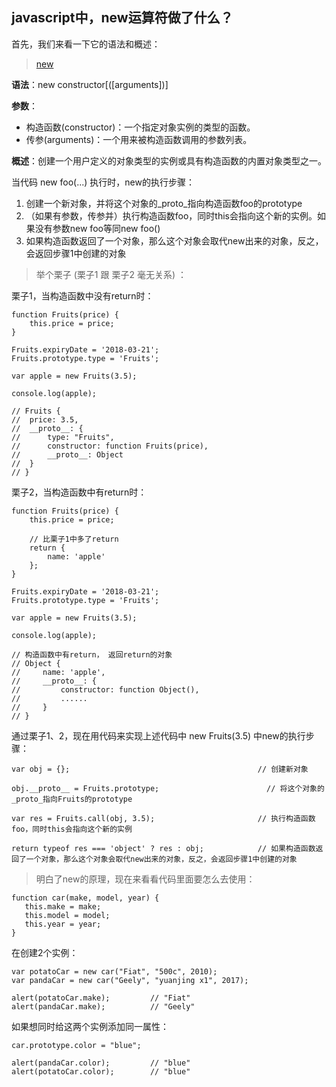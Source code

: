 ## javascript中，new运算符做了什么？

首先，我们来看一下它的语法和概述：
> [new](https://developer.mozilla.org/zh-CN/docs/Web/JavaScript/Reference/Operators/new "new")

**语法**：new constructor[([arguments])]

**参数**：
	
- 构造函数(constructor)：一个指定对象实例的类型的函数。
- 传参(arguments)：一个用来被构造函数调用的参数列表。

**概述**：创建一个用户定义的对象类型的实例或具有构造函数的内置对象类型之一。

当代码 new foo(...) 执行时，new的执行步骤：

1. 创建一个新对象，并将这个对象的_proto_指向构造函数foo的prototype
2. （如果有参数，传参并）执行构造函数foo，同时this会指向这个新的实例。如果没有参数new foo等同new foo()
3. 如果构造函数返回了一个对象，那么这个对象会取代new出来的对象，反之，会返回步骤1中创建的对象

> 举个栗子 (栗子1 跟 栗子2 毫无关系) ：

栗子1，当构造函数中没有return时：

    function Fruits(price) {
		this.price = price;
    }
    
    Fruits.expiryDate = '2018-03-21';
    Fruits.prototype.type = 'Fruits';
    
    var apple = new Fruits(3.5);
    
    console.log(apple);

    // Fruits {
    // 	price: 3.5,
    // 	__proto__: {
    // 		type: "Fruits",
    // 		constructor: function Fruits(price),
    // 		__proto__: Object
    // 	}
    // }

栗子2，当构造函数中有return时：

    function Fruits(price) {
	    this.price = price;

        // 比栗子1中多了return
	    return {
		    name: 'apple'
	    };
    }
  
    Fruits.expiryDate = '2018-03-21';
    Fruits.prototype.type = 'Fruits';
    
    var apple = new Fruits(3.5);

    console.log(apple);
	
	// 构造函数中有return， 返回return的对象
    // Object {
    // 	   name: 'apple',
    //     __proto__: {
    // 	  	   constructor: function Object(),
    // 		   ......
    // 	   }
    // }

通过栗子1、2，现在用代码来实现上述代码中 new Fruits(3.5) 中new的执行步骤：

    var obj = {};                                          // 创建新对象

    obj.__proto__ = Fruits.prototype;                        // 将这个对象的_proto_指向Fruits的prototype
    
    var res = Fruits.call(obj, 3.5);                       // 执行构造函数foo，同时this会指向这个新的实例
    
    return typeof res === 'object' ? res : obj;            // 如果构造函数返回了一个对象，那么这个对象会取代new出来的对象，反之，会返回步骤1中创建的对象

> 明白了new的原理，现在来看看代码里面要怎么去使用：

    function car(make, model, year) {
       this.make = make;
       this.model = model;
       this.year = year;
    }

在创建2个实例：

    var potatoCar = new car("Fiat", "500c", 2010);
    var pandaCar = new car("Geely", "yuanjing x1", 2017);

    alert(potatoCar.make);         // "Fiat"
    alert(pandaCar.make);          // "Geely"

如果想同时给这两个实例添加同一属性：

    car.prototype.color = "blue";

    alert(pandaCar.color);         // "blue"
    alert(potatoCar.color);        // "blue"
